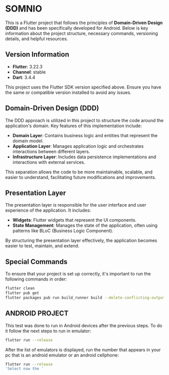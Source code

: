 # SOMNIO

This is a Flutter project that follows the principles of **Domain-Driven Design (DDD)** and has been specifically developed for Android. Below is key information about the project structure, necessary commands, versioning details, and helpful resources.

## Version Information

- **Flutter**: 3.22.3
- **Channel**: stable
- **Dart**: 3.4.4

This project uses the Flutter SDK version specified above. Ensure you have the same or compatible version installed to avoid any issues.

## Domain-Driven Design (DDD)

The DDD approach is utilized in this project to structure the code around the application's domain. Key features of this implementation include:

- **Domain Layer**: Contains business logic and entities that represent the domain model.
- **Application Layer**: Manages application logic and orchestrates interactions between different layers.
- **Infrastructure Layer**: Includes data persistence implementations and interactions with external services.

This separation allows the code to be more maintainable, scalable, and easier to understand, facilitating future modifications and improvements.

## Presentation Layer

The presentation layer is responsible for the user interface and user experience of the application. It includes:

- **Widgets**: Flutter widgets that represent the UI components.
- **State Management**: Manages the state of the application, often using patterns like BLoC (Business Logic Component).

By structuring the presentation layer effectively, the application becomes easier to test, maintain, and extend.

## Special Commands

To ensure that your project is set up correctly, it's important to run the following commands in order:

```bash
flutter clean
flutter pub get
flutter packages pub run build_runner build --delete-conflicting-outputs
```

## ANDROID PROJECT

This test was done to run in Android devices after the previous steps. To do it follow the next steps to run in emulator:

```bash
flutter run --release
```

After the list of emulators is displayed, run the number that appears in your pc that is an android emulator or an android cellphone:

```bash
flutter run --release 
'Select now the '
```

